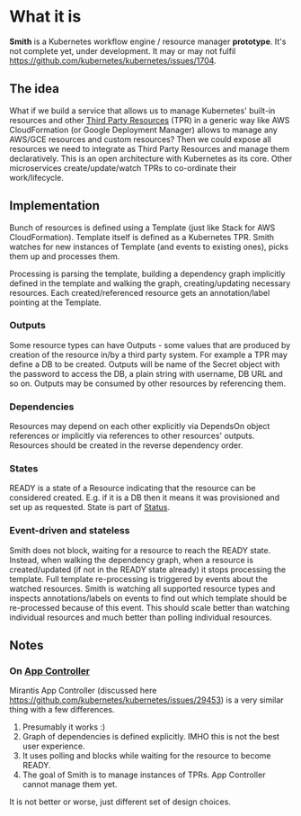 # What it is

**Smith** is a Kubernetes workflow engine / resource manager **prototype**. It's not complete yet, under development.
It may or may not fulfil https://github.com/kubernetes/kubernetes/issues/1704.

## The idea

What if we build a service that allows us to manage Kubernetes' built-in resources and other
[Third Party Resources](https://github.com/kubernetes/kubernetes/blob/master/docs/design/extending-api.md)
(TPR) in a generic way like AWS CloudFormation (or Google Deployment Manager) allows to manage any
AWS/GCE resources and custom resources? Then we could expose all resources we need
to integrate as Third Party Resources and manage them declaratively. This is an open architecture
with Kubernetes as its core. Other microservices create/update/watch TPRs to co-ordinate their work/lifecycle.

## Implementation

Bunch of resources is defined using a Template (just like Stack for AWS CloudFormation).
Template itself is defined as a Kubernetes TPR.
Smith watches for new instances of Template (and events to existing ones), picks them up and processes them.

Processing is parsing the template, building a dependency graph implicitly defined in the template
and walking the graph, creating/updating necessary resources. Each created/referenced resource gets
an annotation/label pointing at the Template.

### Outputs
Some resource types can have Outputs - some values that are produced by creation of the resource in/by a
third party system. For example a TPR may define a DB to be created. Outputs will be name of the Secret
object with the password to access the DB, a plain string with username, DB URL and so on.
Outputs may be consumed by other resources by referencing them.

### Dependencies
Resources may depend on each other explicitly via DependsOn object references or implicitly
via references to other resources' outputs. Resources should be created in the reverse dependency order. 

### States
READY is a state of a Resource indicating that the resource can be considered created. E.g. if it is
a DB then it means it was provisioned and set up as requested. State is part of
[Status](https://github.com/kubernetes/kubernetes/blob/master/docs/devel/api-conventions.md#spec-and-status).

### Event-driven and stateless
Smith does not block, waiting for a resource to reach the READY state. Instead, when walking the dependency
graph, when a resource is created/updated (if not in the READY state already) it stops processing the
template. Full template re-processing is triggered by events about the watched resources. Smith is
watching all supported resource types and inspects annotations/labels on events to find out which
template should be re-processed because of this event. This should scale better than watching
individual resources and much better than polling individual resources.

## Notes

### On [App Controller](https://github.com/Mirantis/k8s-AppController)
Mirantis App Controller (discussed here https://github.com/kubernetes/kubernetes/issues/29453) is a very similar thing with a few differences.

1. Presumably it works :)
2. Graph of dependencies is defined explicitly. IMHO this is not the best user experience.
3. It uses polling and blocks while waiting for the resource to become READY.
4. The goal of Smith is to manage instances of TPRs. App Controller cannot manage them yet.

It is not better or worse, just different set of design choices.
